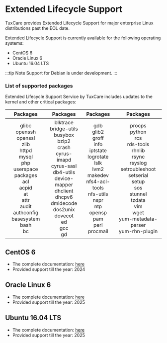 # Extended Lifecycle Support

TuxCare provides Extended Lifecycle Support for major enterprise Linux distributions past the EOL date.

Extended Lifecycle Support is currently available for the following operating systems:

* CentOS 6
* Oracle Linux 6
* Ubuntu 16.04 LTS


:::tip Note
Support for Debian is under development.
:::


### List of supported packages

Extended Lifecycle Support Service by TuxCare includes updates to the kernel and other critical packages:

|**Packages**|**Packages**|**Packages**|**Packages**|
|:-:|:-:|:-:|:-:|
|glibc<br>openssh<br>openssl<br>zlib<br>httpd<br>mysql<br>php<br>userspace packages<br>acl<br>acpid<br>at<br>attr<br>audit<br>authconfig<br>basesystem<br>bash<br>bc|blktrace<br>bridge-utils<br>busybox<br>bzip2<br>crash<br>cyrus-imapd<br>cyrus-sasl<br>db4-utils<br>device-mapper<br>dhclient<br>dhcpv6<br>dmidecode<br>dos2unix<br>dovecot<br>ed<br>gcc<br>gd|gdb<br>glib2<br>groff<br>info<br>iptstate<br>logrotate<br>lslk<br>lvm2<br>makedev<br>nfs4-acl-tools<br>nfs-utils<br>nspr<br>ntp<br>opensp<br>pam<br>perl<br>procmail|procps<br>python<br>rcs<br>rds-tools<br>rhnlib<br>rsync<br>rsyslog<br>setroubleshoot<br>setserial<br>setup<br>sos<br>stunnel<br>tzdata<br>vim<br>wget<br>yum-metadata-parser<br>yum-rhn-plugin|

## CentOS 6

* The complete documentation: [here](https://docs.els.cloudlinux.com/centos6/)
* Provided support till the year: 2024

## Oracle Linux 6

* The complete documentation: [here](https://docs.els.cloudlinux.com/oraclelinux6/)
* Provided support till the year: 2025

## Ubuntu 16.04 LTS

* The complete documentation: [here](https://docs.els.cloudlinux.com/ubuntu16/)
* Provided support till the year: 2025